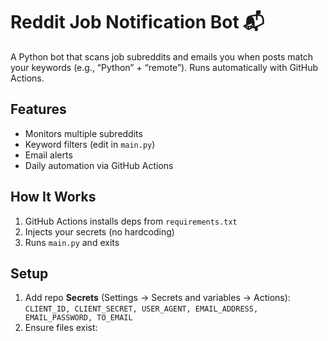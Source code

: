 # Reddit Job Notification Bot 📬

A Python bot that scans job subreddits and emails you when posts match your keywords (e.g., “Python” + “remote”). Runs automatically with GitHub Actions.

## Features
- Monitors multiple subreddits
- Keyword filters (edit in `main.py`)
- Email alerts
- Daily automation via GitHub Actions

## How It Works
1) GitHub Actions installs deps from `requirements.txt`  
2) Injects your secrets (no hardcoding)  
3) Runs `main.py` and exits

## Setup
1. Add repo **Secrets** (Settings → Secrets and variables → Actions):  
   `CLIENT_ID, CLIENT_SECRET, USER_AGENT, EMAIL_ADDRESS, EMAIL_PASSWORD, TO_EMAIL`
2. Ensure files exist:
